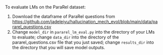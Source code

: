 To evaluate LMs on the ParaRel dataset:

1. Download the dataframe of ParaRel questions from https://github.com/jadeleiyu/hallucination_mech_evol/blob/main/data/pararel_questions.csv
2. Change ```model_dir``` in ```pararel_lm_eval.py``` into the directory of your LMs to evaluate; change ```data_dir``` into the directory of the pararel_questions.csv file that you just saved; change ```results_dir``` into the directory that you will save model outputs.

